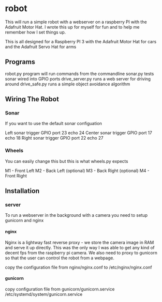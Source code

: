 # robot

This will run a simple robot with a webserver on a raspberry PI with the Adafruit Motor Hat.  I wrote this up for myself for fun and to help me remember how I set things up.

This is all designed for a Raspberry PI 3 with the Adafruit Motor Hat for cars and the Adafruit Servo Hat for arms

## Programs

robot.py program will run commands from the commandline
sonar.py tests sonar wired into GPIO ports 
drive_server.py runs a web server for driving around
drive_safe.py runs a simple object avoidance algorithm

## Wiring The Robot
### Sonar

If you want to use the default sonar configuation

Left sonar trigger GPIO port 23 echo 24
Center sonar trigger GPIO port 17 echo 18
Right sonar trigger GPIO port 22 echo 27

### Wheels

You can easily change this but this is what wheels.py expects

M1 - Front Left
M2 - Back Left (optional)
M3 - Back Right (optional)
M4 - Front Right 


## Installation

### server

To run a webserver in the background with a camera you need to setup gunicorn and nginx

#### nginx

Nginx is a lightway fast reverse proxy - we store the camera image in RAM and serve it up directly.  This was the only way I was able to get any kind of decent fps from the raspberry pi camera.  We also need to proxy to gunicorn so that the user can control the robot from a webpage.

copy the configuration file from nginx/nginx.conf to /etc/nginx/nginx.conf

#### gunicorn

copy configuration file from gunicorn/gunicorn.service /etc/systemd/system/gunicorn.service
